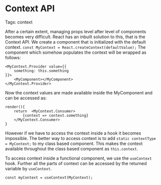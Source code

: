 # Context API

Tags: context

After a certain extent, managing props level after level of components becomes very difficult. React has an inbuilt solution to this, that is the Context API.
We create a component that is initialized with the default context.
`const MyContext = React.createContext(defaultValue);`
The component which somehow populates the context will be wrapped as follows:

    <MyContext.Provider value={{
    	something: this.something	
    }}>
    	<MyComponent></MyComponent>
    </MyContext.Provider>

Now the context values are made available inside the MyComponent and can be accessed as:

    render(){
    	return 	<MyContext.Consumer>
    		{context => context.something}
    	</MyContext.Consumer>
    }

However if we have to access the context inside a hook it becomes impossible. The better way to access context is to add `static contextType = MyContext;` to my class based component.
This makes the context available throughout the class based component as `this.context`.

To access context inside a functional component, we use the `useContext` hook. Further all the parts of context can be accessed by the returned variable by `useContext`.

    const myContext = useContext(MyContext);